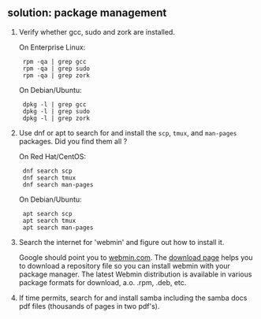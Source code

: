 ## solution: package management

1. Verify whether gcc, sudo and zork are installed.

    On Enterprise Linux:

        rpm -qa | grep gcc
        rpm -qa | grep sudo
        rpm -qa | grep zork

    On Debian/Ubuntu:

        dpkg -l | grep gcc
        dpkg -l | grep sudo
        dpkg -l | grep zork

2. Use dnf or apt to search for and install the `scp`, `tmux`, and
`man-pages` packages. Did you find them all ?

    On Red Hat/CentOS:

        dnf search scp
        dnf search tmux
        dnf search man-pages

    On Debian/Ubuntu:

        apt search scp
        apt search tmux
        apt search man-pages

3. Search the internet for 'webmin' and figure out how to install it.

    Google should point you to [webmin.com](https://webmin.com/). The [download page](https://webmin.com/download/) helps you to download a repository file so you can install webmin with your package manager. The latest Webmin distribution is available in various package formats for download, a.o. .rpm, .deb, etc.

4. If time permits, search for and install samba including the samba
docs pdf files (thousands of pages in two pdf\'s).

